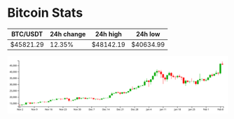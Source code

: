 # Bitcoin Stats

BTC/USDT|24h change|24h high|24h low|
|---|---|---|---|
|$45821.29|12.35%|$48142.19|$40634.99|

<img src="./chart.svg">

